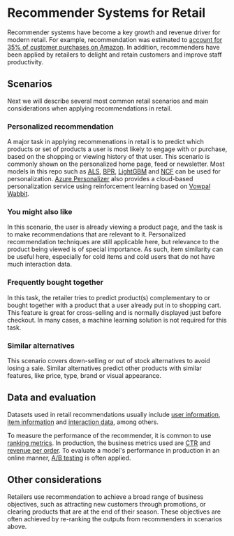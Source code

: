 # Recommender Systems for Retail

Recommender systems have become a key growth and revenue driver for modern retail.  For example, recommendation was estimated to [account for 35% of customer purchases on Amazon](https://www.mckinsey.com/industries/retail/our-insights/how-retailers-can-keep-up-with-consumers#). In addition, recommenders have been applied by retailers to delight and retain customers and improve staff productivity. 

## Scenarios

Next we will describe several most common retail scenarios and main considerations when applying recommendations in retail.

### Personalized recommendation

A major task in applying recommenations in retail is to predict which products or set of products a user is most likely to engage with or purchase, based on the shopping or viewing history of that user. This scenario is commonly shown on the personalized home page, feed or newsletter.  Most models in this repo such as [ALS](../../examples/00_quick_start/als_movielens.ipynb), [BPR](../../examples/02_model_collaborative_filtering/cornac_bpr_deep_dive.ipynb), [LightGBM](../../examples/00_quick_start/lightgbm_tinycriteo.ipynb) and [NCF](../../examples/00_quick_start/ncf_movielens.ipynb) can be used for personalization. [Azure Personalizer](https://docs.microsoft.com/en-us/azure/cognitive-services/personalizer/concept-active-learning) also provides a cloud-based personalization service using reinforcement learning based on [Vowpal Wabbit](../../examples/02_model_content_based_filtering/vowpal_wabbit_deep_dive.ipynb).

### You might also like

In this scenario, the user is already viewing a product page, and the task is to make recommendations that are relevant to it.  Personalized recommendation techniques are still applicable here, but relevance to the product being viewed is of special importance.  As such, item similarity can be useful here, especially for cold items and cold users that do not have much interaction data.

### Frequently bought together

In this task, the retailer tries to predict product(s) complementary to or bought together with a  product that a user already put in to shopping cart. This feature is great for cross-selling and is normally displayed just before checkout.  In many cases, a machine learning solution is not required for this task.

### Similar alternatives

This scenario covers down-selling or out of stock alternatives to avoid losing a sale. Similar alternatives predict other products with similar features, like price, type, brand or visual appearance.

## Data and evaluation

Datasets used in retail recommendations usually include  [user information](../../GLOSSARY.md), [item information](../../GLOSSARY.md) and [interaction data](../../GLOSSARY.md), among others.

To measure the performance of the recommender, it is common to use [ranking metrics](../../GLOSSARY.md). In production, the business metrics used are [CTR](../../GLOSSARY.md) and [revenue per order](../../GLOSSARY.md). To evaluate a model's performance in production in an online manner, [A/B testing](../../GLOSSARY.md) is often applied.

## Other considerations

Retailers use recommendation to achieve a broad range of business objectives, such as attracting new customers through promotions, or clearing products that are at the end of their season. These objectives are often achieved by re-ranking the outputs from recommenders in scenarios above. 





